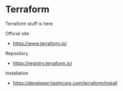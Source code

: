 # Terraform
Terraform stuff is here

Official site
- https://www.terraform.io/

Repository
- https://registry.terraform.io/

Installation
- https://developer.hashicorp.com/terraform/install
